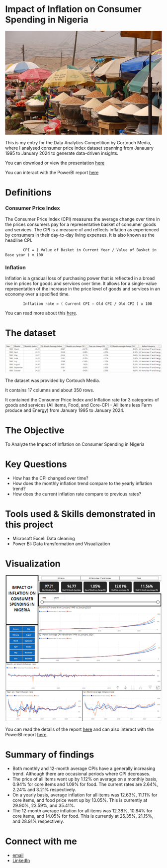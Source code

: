 # Impact of Inflation on Consumer Spending in Nigeria

![Inflation in Nigeria](Assets/inflation_background.jpg "Inflation in Nigeria")

This is my entry for the Data Analytics Competition by Cortouch Media, where I analysed consumer price index dataset spanning from Janauary 1995 to January 2024 to generate data-driven insights.

You can download or view the presentation [here](https://drive.google.com/file/d/18KoEglaMf_P90eykYIntx5KF7pXRvw_O/view?usp=sharing)

You can interact with the PowerBI report [here](https://app.powerbi.com/view?r=eyJrIjoiZWY0MTNiNjQtN2NkMS00YTY2LTk5MTktZjQ2MTAzNDQxOWZiIiwidCI6IjA4ZTY2OWIxLTQxOTktNDM4YS1hNjMxLTFiYWI3NWRhN2Y0MiJ9)

# Definitions
### Consumer Price Index 
The Consumer Price Index (CPI) measures the average change over time in the prices consumers pay for a representative basket of consumer goods and services. The CPI is a measure of and reflects inflation as experienced by consumers in their day-to-day living expenses. It is also known as the headline CPI. 

            CPI = ( Value of Basket in Current Year / Value of Basket in Base year ) x 100

### Inflation
Inflation is a gradual loss of purchasing power that is reflected in a broad rise in prices for goods and services over time. It allows for a single-value representation of the increase in the price level of goods and services in an economy over a specified time.

            Inflation rate = ( Current CPI – Old CPI / Old CPI ) x 100

You can read more about this [here](https://www.investopedia.com/terms/c/consumerpriceindex.asp).


# The dataset

![dataset](Assets/dataset.PNG "dataset")

The dataset was provided by Cortouch Media.

It contains 17 columns and about 350 rows.

It contained the Consumer Price Index and Inflation rate for 3 categories of goods and services (All items, Food, and Core-CPI - All items less Farm produce and Energy) from January 1995 to January 2024.


# The Objective

To Analyze the Impact of Inflation on Consumer Spending in Nigeria


# Key Questions

- How has the CPI changed over time?
- How does the monthly inflation trend compare to the yearly inflation trend?
- How does the current inflation rate compare to previous rates?


# Tools used & Skills demonstrated in this project

- Microsoft Excel: Data cleaning
- Power BI: Data transformation and Visualization


# Visualization

![report](Assets/report.PNG "report")

You can read the details of the report [here](https://drive.google.com/file/d/18KoEglaMf_P90eykYIntx5KF7pXRvw_O/view?usp=sharing) and can also interact with the PowerBI report [here](https://app.powerbi.com/view?r=eyJrIjoiZWY0MTNiNjQtN2NkMS00YTY2LTk5MTktZjQ2MTAzNDQxOWZiIiwidCI6IjA4ZTY2OWIxLTQxOTktNDM4YS1hNjMxLTFiYWI3NWRhN2Y0MiJ9).

# Summary of findings

- Both monthly and 12-month average CPIs have a generally increasing trend. Although there are occasional periods where CPI decreases. 
- The price of all items went up by 1.12% on average on a monthly basis, 0.94% for core items and 1.09% for food. The current rates are 2.64%, 2.24% and 3.21% respectively.
- On a yearly basis, average inflation for all items was 12.63%, 11.11% for core items, and food price went up by 13.05%. This is currently at 29.90%, 23.59%, and 35.41%.
- The 12-month average inflation for all items was 12.38%, 10.84% for core items, and 14.05% for food. This is currently at 25.35%, 21.15%, and 28.91% respectively.

# Connect with me

- [email](dolanrewaju231194@gmail.com)
- [LinkedIn](https://app.powerbi.com/view?r=eyJrIjoiZWY0MTNiNjQtN2NkMS00YTY2LTk5MTktZjQ2MTAzNDQxOWZiIiwidCI6IjA4ZTY2OWIxLTQxOTktNDM4YS1hNjMxLTFiYWI3NWRhN2Y0MiJ9)





